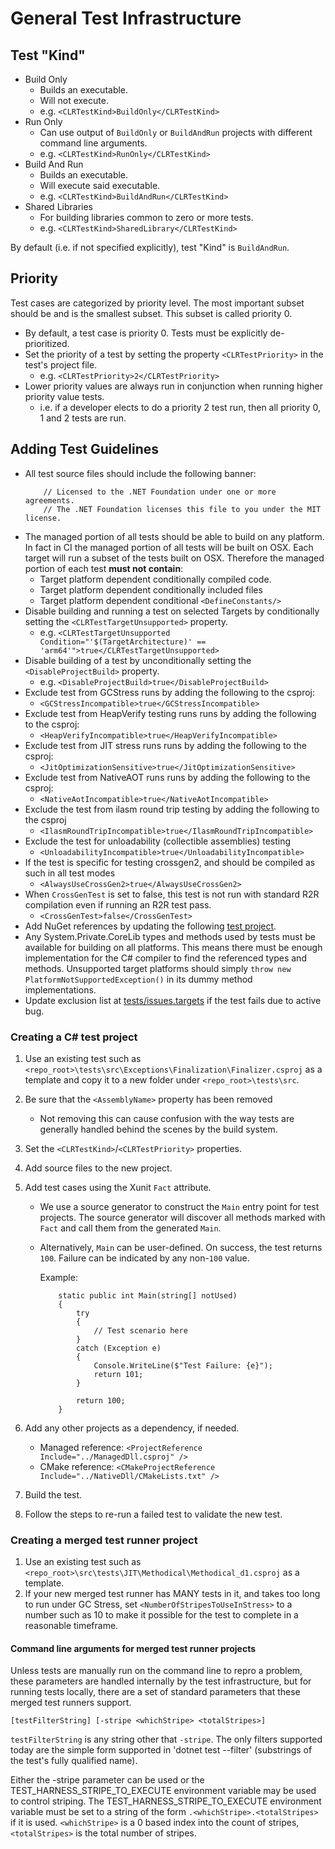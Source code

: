 # General Test Infrastructure

## Test "Kind"

* Build Only
  * Builds an executable.
  * Will not execute.
  * e.g. `<CLRTestKind>BuildOnly</CLRTestKind>`
* Run Only
  * Can use output of `BuildOnly` or `BuildAndRun` projects with different command line arguments.
  * e.g. `<CLRTestKind>RunOnly</CLRTestKind>`
* Build And Run
  * Builds an executable.
  * Will execute said executable.
  * e.g. `<CLRTestKind>BuildAndRun</CLRTestKind>`
* Shared Libraries
  * For building libraries common to zero or more tests.
  * e.g. `<CLRTestKind>SharedLibrary</CLRTestKind>`

By default (i.e. if not specified explicitly), test "Kind" is `BuildAndRun`.

## Priority

Test cases are categorized by priority level. The most important subset should be and is the smallest subset. This subset is called priority 0.

* By default, a test case is priority 0. Tests must be explicitly de-prioritized.
* Set the priority of a test by setting the property `<CLRTestPriority>` in the test's project file.
  * e.g. `<CLRTestPriority>2</CLRTestPriority>`
* Lower priority values are always run in conjunction when running higher priority value tests.
  * i.e. if a developer elects to do a priority 2 test run, then all priority 0, 1 and 2 tests are run.

## Adding Test Guidelines

* All test source files should include the following banner:
    ```
        // Licensed to the .NET Foundation under one or more agreements.
        // The .NET Foundation licenses this file to you under the MIT license.
    ```
* The managed portion of all tests should be able to build on any platform.
In fact in CI the managed portion of all tests will be built on OSX.
Each target will run a subset of the tests built on OSX.
Therefore the managed portion of each test **must not contain**:
  * Target platform dependent conditionally compiled code.
  * Target platform dependent conditionally included files
  * Target platform dependent conditional `<DefineConstants/>`
* Disable building and running a test on selected Targets by conditionally setting the `<CLRTestTargetUnsupported>` property.
    * e.g. `<CLRTestTargetUnsupported Condition="'$(TargetArchitecture)' == 'arm64'">true</CLRTestTargetUnsupported>`
* Disable building of a test by unconditionally setting the `<DisableProjectBuild>` property.
    * e.g. `<DisableProjectBuild>true</DisableProjectBuild>`
* Exclude test from GCStress runs by adding the following to the csproj:
    * `<GCStressIncompatible>true</GCStressIncompatible>`
* Exclude test from HeapVerify testing runs runs by adding the following to the csproj:
    * `<HeapVerifyIncompatible>true</HeapVerifyIncompatible>`
* Exclude test from JIT stress runs runs by adding the following to the csproj:
    * `<JitOptimizationSensitive>true</JitOptimizationSensitive>`
* Exclude test from NativeAOT runs runs by adding the following to the csproj:
    * `<NativeAotIncompatible>true</NativeAotIncompatible>`
* Exclude the test from ilasm round trip testing by adding the following to the csproj
    * `<IlasmRoundTripIncompatible>true</IlasmRoundTripIncompatible>`
* Exclude the test for unloadability (collectible assemblies) testing
    * `<UnloadabilityIncompatible>true</UnloadabilityIncompatible>`
* If the test is specific for testing crossgen2, and should be compiled as such in all test modes
    * `<AlwaysUseCrossGen2>true</AlwaysUseCrossGen2>`
* When `CrossGenTest` is set to false, this test is not run with standard R2R compilation even if running an R2R test pass.
    * `<CrossGenTest>false</CrossGenTest>`
* Add NuGet references by updating the following [test project](/src/tests/Common/test_dependencies/test_dependencies.csproj).
* Any System.Private.CoreLib types and methods used by tests must be available for building on all platforms.
This means there must be enough implementation for the C# compiler to find the referenced types and methods. Unsupported target platforms
should simply `throw new PlatformNotSupportedException()` in its dummy method implementations.
* Update exclusion list at [tests/issues.targets](/src/tests/issues.targets) if the test fails due to active bug.

### Creating a C# test project

1. Use an existing test such as `<repo_root>\tests\src\Exceptions\Finalization\Finalizer.csproj` as a template and copy it to a new folder under `<repo_root>\tests\src`.
1. Be sure that the `<AssemblyName>` property has been removed

    * Not removing this can cause confusion with the way tests are generally handled behind the scenes by the build system.

1. Set the `<CLRTestKind>`/`<CLRTestPriority>` properties.
1. Add source files to the new project.
1. Add test cases using the Xunit `Fact` attribute.

    - We use a source generator to construct the `Main` entry point for test projects. The source generator will discover all methods marked with `Fact` and call them from the generated `Main`.
    - Alternatively, `Main` can be user-defined. On success, the test returns `100`. Failure can be indicated by any non-`100` value.

      Example:
      ```CSharp
          static public int Main(string[] notUsed)
          {
              try
              {
                  // Test scenario here
              }
              catch (Exception e)
              {
                  Console.WriteLine($"Test Failure: {e}");
                  return 101;
              }

              return 100;
          }
      ```

1. Add any other projects as a dependency, if needed.
    * Managed reference: `<ProjectReference Include="../ManagedDll.csproj" />`
    * CMake reference: `<CMakeProjectReference Include="../NativeDll/CMakeLists.txt" />`
1. Build the test.
1. Follow the steps to re-run a failed test to validate the new test.

### Creating a merged test runner project
1. Use an existing test such as `<repo_root>\src\tests\JIT\Methodical\Methodical_d1.csproj` as a template.
1. If your new merged test runner has MANY tests in it, and takes too long to run under GC Stress, set `<NumberOfStripesToUseInStress>` to a number such as 10 to make it possible for the test to complete in a reasonable timeframe.

#### Command line arguments for merged test runner projects
Unless tests are manually run on the command line to repro a problem, these parameters are handled internally by the test infrastructure, but for running tests locally, there are a set of standard parameters that these merged test runners support.

`[testFilterString] [-stripe <whichStripe> <totalStripes>]`

`testFilterString` is any string other that `-stripe`. The only filters supported today are the simple form supported in 'dotnet test --filter' (substrings of the test's fully qualified name).

Either the -stripe <whichStripe> <totalStripes> parameter can be used or the TEST_HARNESS_STRIPE_TO_EXECUTE environment variable may be used to control striping. The TEST_HARNESS_STRIPE_TO_EXECUTE environment variable must be set to a string of the form `.<whichStripe>.<totalStripes>` if it is used. `<whichStripe>` is a 0 based index into the count of stripes, `<totalStripes>` is the total number of stripes.

